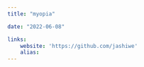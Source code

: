 ```yaml
---
title: "myopia"

date: "2022-06-08"

links:
    website: 'https://github.com/jashiwe'
    alias: 
---
```


